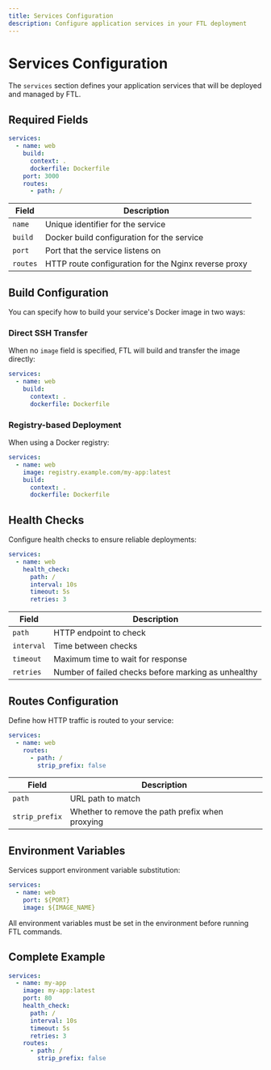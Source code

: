 ```yaml
---
title: Services Configuration
description: Configure application services in your FTL deployment
---
```


# Services Configuration

The `services` section defines your application services that will be deployed and managed by FTL.

## Required Fields

```yaml
services:
  - name: web
    build:
      context: .
      dockerfile: Dockerfile
    port: 3000
    routes:
      - path: /
```

| Field    | Description                                          |
| -------- | ---------------------------------------------------- |
| `name`   | Unique identifier for the service                    |
| `build`  | Docker build configuration for the service           |
| `port`   | Port that the service listens on                     |
| `routes` | HTTP route configuration for the Nginx reverse proxy |

## Build Configuration

You can specify how to build your service's Docker image in two ways:

### Direct SSH Transfer

When no `image` field is specified, FTL will build and transfer the image directly:

```yaml
services:
  - name: web
    build:
      context: .
      dockerfile: Dockerfile
```

### Registry-based Deployment

When using a Docker registry:

```yaml
services:
  - name: web
    image: registry.example.com/my-app:latest
    build:
      context: .
      dockerfile: Dockerfile
```

## Health Checks

Configure health checks to ensure reliable deployments:

```yaml
services:
  - name: web
    health_check:
      path: /
      interval: 10s
      timeout: 5s
      retries: 3
```

| Field      | Description                                         |
| ---------- | --------------------------------------------------- |
| `path`     | HTTP endpoint to check                              |
| `interval` | Time between checks                                 |
| `timeout`  | Maximum time to wait for response                   |
| `retries`  | Number of failed checks before marking as unhealthy |

## Routes Configuration

Define how HTTP traffic is routed to your service:

```yaml
services:
  - name: web
    routes:
      - path: /
        strip_prefix: false
```

| Field          | Description                                     |
| -------------- | ----------------------------------------------- |
| `path`         | URL path to match                               |
| `strip_prefix` | Whether to remove the path prefix when proxying |

## Environment Variables

Services support environment variable substitution:

```yaml
services:
  - name: web
    port: ${PORT}
    image: ${IMAGE_NAME}
```

All environment variables must be set in the environment before running FTL commands.

## Complete Example

```yaml
services:
  - name: my-app
    image: my-app:latest
    port: 80
    health_check:
      path: /
      interval: 10s
      timeout: 5s
      retries: 3
    routes:
      - path: /
        strip_prefix: false
```
